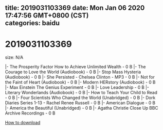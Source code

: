 
title: 2019031103369
date: Mon Jan 06 2020 17:47:56 GMT+0800 (CST)    
categories: baidu
---

# 2019031103369
size: N/A
 
 
|- The Prosperity Factor How to Achieve Unlimited Wealth - 0 B
|- The Courage to Love the World (Audiobook) - 0 B
|- Stop Mass Hysteria (Audiobook) - 0 B
|- She Persisted - Chelsea Clinton - MP3 - 0 B
|- Not for the Faint of Heart (Audiobook) - 0 B
|- Modern HERstory (Audiobook) - 0 B
|- Max Einstein The Genius Experiment - 0 B
|- Love Leadership - 0 B
|- Literary Wonderlands (Audiobook) - 0 B
|- How to Teach Your Child to Read - 0 B
|- Four Scientists Who Changed the World (Unabridged) - 0 B
|- Dork Diaries Series 1-13 - Rachel Renee Russell - 0 B
|- American Dialogue - 0 B
|- America the Beautiful (Unabridged) - 0 B
|- Agatha Christie Close Up BBC Archive Recordings - 0 B

[How to download](https://bpcam.bemobtrk.com/go/2ceec3aa-1ca2-46d6-b9ff-aaa5c184517c?jno=1032)